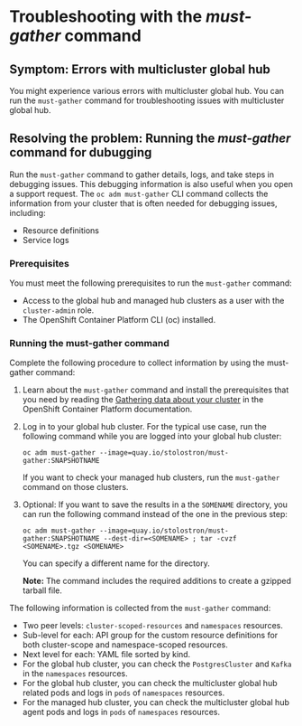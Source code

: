 # Troubleshooting with the _must-gather_ command 

## Symptom: Errors with multicluster global hub

You might experience various errors with multicluster global hub. You can run the `must-gather` command for troubleshooting issues with multicluster global hub.

## Resolving the problem: Running the _must-gather_ command for dubugging

Run the `must-gather` command to gather details, logs, and take steps in debugging issues. This debugging information is also useful when you open a support request. The `oc adm must-gather` CLI command collects the information from your cluster that is often needed for debugging issues, including:

* Resource definitions
* Service logs

### Prerequisites

You must meet the following prerequisites to run the `must-gather` command: 

* Access to the global hub and managed hub clusters as a user with the `cluster-admin` role.
* The OpenShift Container Platform CLI (oc) installed.

### Running the must-gather command

Complete the following procedure to collect information by using the must-gather command:

1. Learn about the `must-gather` command and install the prerequisites that you need by reading the [Gathering data about your cluster](https://docs.redhat.com/documentation/en-us/openshift_container_platform/4.14/html/support/gathering-cluster-data) in the OpenShift Container Platform documentation.
2. Log in to your global hub cluster. For the typical use case, run the following command while you are logged into your global hub cluster:

   ```
   oc adm must-gather --image=quay.io/stolostron/must-gather:SNAPSHOTNAME
   ```

   If you want to check your managed hub clusters, run the `must-gather` command on those clusters.
3. Optional: If you want to save the results in a the `SOMENAME` directory, you can run the following command instead of the one in the previous step:

   ```
   oc adm must-gather --image=quay.io/stolostron/must-gather:SNAPSHOTNAME --dest-dir=<SOMENAME> ; tar -cvzf <SOMENAME>.tgz <SOMENAME>
   ```

   You can specify a different name for the directory. 

   **Note:** The command includes the required additions to create a gzipped tarball file.

The following information is collected from the `must-gather` command: 

* Two peer levels: `cluster-scoped-resources` and `namespaces` resources.
* Sub-level for each: API group for the custom resource definitions for both cluster-scope and namespace-scoped resources.
* Next level for each: YAML file sorted by kind.
* For the global hub cluster, you can check the `PostgresCluster` and `Kafka` in the `namespaces` resources.
* For the global hub cluster, you can check the multicluster global hub related pods and logs in `pods` of `namespaces` resources.
* For the managed hub cluster, you can check the multicluster global hub agent pods and logs in `pods` of `namespaces` resources.
